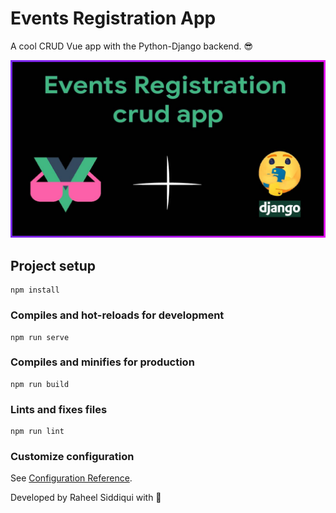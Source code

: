 # Events Registration App
A cool CRUD Vue app with the Python-Django backend. 😎

<img src="https://github.com/rawheel/Event-Registration-App/blob/api-int/src/assets/cover.jpg" alt="MyUnfollowers-main">

## Project setup
```
npm install
```

### Compiles and hot-reloads for development
```
npm run serve
```

### Compiles and minifies for production
```
npm run build
```

### Lints and fixes files
```
npm run lint
```

### Customize configuration
See [Configuration Reference](https://cli.vuejs.org/config/).

Developed by Raheel Siddiqui with 💚
